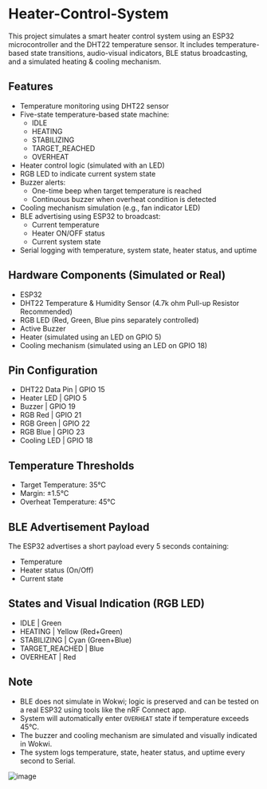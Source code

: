 # Heater-Control-System

This project simulates a smart heater control system using an ESP32 microcontroller and the DHT22 temperature sensor. It includes temperature-based state transitions, audio-visual indicators, BLE status broadcasting, and a simulated heating & cooling mechanism.

## Features

- Temperature monitoring using DHT22 sensor
- Five-state temperature-based state machine:
  - IDLE
  - HEATING
  - STABILIZING
  - TARGET_REACHED
  - OVERHEAT
- Heater control logic (simulated with an LED)
- RGB LED to indicate current system state
- Buzzer alerts:
  - One-time beep when target temperature is reached
  - Continuous buzzer when overheat condition is detected
- Cooling mechanism simulation (e.g., fan indicator LED)
- BLE advertising using ESP32 to broadcast:
  - Current temperature
  - Heater ON/OFF status
  - Current system state
- Serial logging with temperature, system state, heater status, and uptime

## Hardware Components (Simulated or Real)

- ESP32
- DHT22 Temperature & Humidity Sensor (4.7k ohm Pull-up Resistor Recommended)
- RGB LED (Red, Green, Blue pins separately controlled)
- Active Buzzer
- Heater (simulated using an LED on GPIO 5)
- Cooling mechanism (simulated using an LED on GPIO 18)

## Pin Configuration

- DHT22 Data Pin   | GPIO 15 
- Heater LED       | GPIO 5  
- Buzzer           | GPIO 19 
- RGB Red          | GPIO 21 
- RGB Green        | GPIO 22 
- RGB Blue         | GPIO 23 
- Cooling LED      | GPIO 18 

## Temperature Thresholds

- Target Temperature: 35°C
- Margin: ±1.5°C
- Overheat Temperature: 45°C

## BLE Advertisement Payload

The ESP32 advertises a short payload every 5 seconds containing:
- Temperature
- Heater status (On/Off)
- Current state


## States and Visual Indication (RGB LED)

- IDLE             | Green           
- HEATING          | Yellow (Red+Green) 
- STABILIZING      | Cyan (Green+Blue)  
- TARGET_REACHED   | Blue            
- OVERHEAT         | Red             

## Note

- BLE does not simulate in Wokwi; logic is preserved and can be tested on a real ESP32 using tools like the nRF Connect app.
- System will automatically enter `OVERHEAT` state if temperature exceeds 45°C.
- The buzzer and cooling mechanism are simulated and visually indicated in Wokwi.
- The system logs temperature, state, heater status, and uptime every second to Serial.


![image](https://github.com/user-attachments/assets/826675a9-5d96-4aa1-9560-5fea51a6a790)

